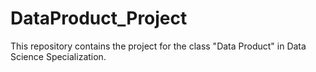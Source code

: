 # DataProduct_Project
This repository contains the project for the class "Data Product" in Data Science Specialization.
